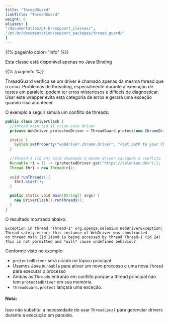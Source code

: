 ```yaml
---
title: "ThreadGuard"
linkTitle: "ThreadGuard"
weight: 6
aliases: [
"/documentation/pt-br/support_classes/",
"/pt-br/documentation/support_packages/thread_guard/"
]
---
```


{{% pageinfo color="info" %}}
<p class="lead">
  Esta classe está disponível apenas no Java Binding
</p>
{{% /pageinfo %}}

ThreadGuard verifica se um driver é chamado apenas da mesma thread que o criou.
Problemas de threading, especialmente durante a execução de testes em paralelo, podem ter erros misteriosos
e difíceis de diagnosticar. Usar este wrapper evita esta categoria de erros
e gerará uma exceção quando isso acontecer.

O exemplo a seguir simula um conflito de threads:

```java
public class DriverClash {
  //thread main (id 1) criou este driver
  private WebDriver protectedDriver = ThreadGuard.protect(new ChromeDriver()); 

  static {
    System.setProperty("webdriver.chrome.driver", "<Set path to your Chromedriver>");
  }
  
  //Thread-1 (id 24) está chamando o mesmo driver causando o conflito
  Runnable r1 = () -> {protectedDriver.get("https://selenium.dev");};
  Thread thr1 = new Thread(r1);
   
  void runThreads(){
    thr1.start();
  }

  public static void main(String[] args) {
    new DriverClash().runThreads();
  }
}
```

O resultado mostrado abaixo:
```text
Exception in thread "Thread-1" org.openqa.selenium.WebDriverException:
Thread safety error; this instance of WebDriver was constructed
on thread main (id 1)and is being accessed by thread Thread-1 (id 24)
This is not permitted and *will* cause undefined behaviour

```
Conforme visto no exemplo:

* `protectedDriver` será criado no tópico principal
* Usamos Java `Runnable` para ativar um novo processo e uma nova `Thread` para executar o processo
* Ambas as `Thread`s entrarão em conflito porque a thread principal não tem `protectedDriver` em sua memória.
* `ThreadGuard.protect` lançará uma exceção.
  
#### Nota:

Isso não substitui a necessidade de usar `ThreadLocal` para gerenciar drivers durante a execução em paralelo.
